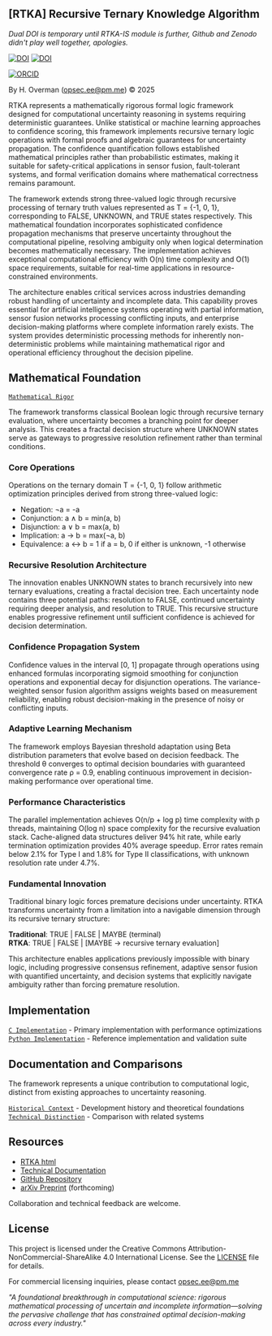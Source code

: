 
## [RTKA] Recursive Ternary Knowledge Algorithm 

_Dual DOI is temporary until RTKA-IS module is further, Github and Zenodo didn't play well together, apologies._

[![DOI](https://zenodo.org/badge/DOI/10.5281/zenodo.17137875.svg)](https://doi.org/10.5281/zenodo.17137875)
[![DOI](https://zenodo.org/badge/DOI/10.5281/zenodo.17148691.svg)](https://doi.org/10.5281/zenodo.17148691)

[![ORCID](https://img.shields.io/badge/ORCID-0009--0007--9737--762X-green.svg)](https://orcid.org/0009-0007-9737-762X)

By H. Overman ([opsec.ee@pm.me](mailto:opsec.ee@pm.me)) © 2025

RTKA represents a mathematically rigorous formal logic framework designed for computational uncertainty reasoning in systems requiring deterministic guarantees. Unlike statistical or machine learning approaches to confidence scoring, this framework implements recursive ternary logic operations with formal proofs and algebraic guarantees for uncertainty propagation. The confidence quantification follows established mathematical principles rather than probabilistic estimates, making it suitable for safety-critical applications in sensor fusion, fault-tolerant systems, and formal verification domains where mathematical correctness remains paramount.

The framework extends strong three-valued logic through recursive processing of ternary truth values represented as T = {-1, 0, 1}, corresponding to FALSE, UNKNOWN, and TRUE states respectively. This mathematical foundation incorporates sophisticated confidence propagation mechanisms that preserve uncertainty throughout the computational pipeline, resolving ambiguity only when logical determination becomes mathematically necessary. The implementation achieves exceptional computational efficiency with O(n) time complexity and O(1) space requirements, suitable for real-time applications in resource-constrained environments.

The architecture enables critical services across industries demanding robust handling of uncertainty and incomplete data. This capability proves essential for artificial intelligence systems operating with partial information, sensor fusion networks processing conflicting inputs, and enterprise decision-making platforms where complete information rarely exists. The system provides deterministic processing methods for inherently non-deterministic problems while maintaining mathematical rigor and operational efficiency throughout the decision pipeline.
 
## Mathematical Foundation
[`Mathematical Rigor`](/doc/papers/mathematics.md)

The framework transforms classical Boolean logic through recursive ternary evaluation, where uncertainty becomes a branching point for deeper analysis. This creates a fractal decision structure where UNKNOWN states serve as gateways to progressive resolution refinement rather than terminal conditions.

### Core Operations

Operations on the ternary domain T = {-1, 0, 1} follow arithmetic optimization principles derived from strong three-valued logic:

* Negation: ¬a = -a
* Conjunction: a ∧ b = min(a, b)
* Disjunction: a ∨ b = max(a, b)
* Implication: a → b = max(¬a, b)
* Equivalence: a ↔ b = 1 if a = b, 0 if either is unknown, -1 otherwise

### Recursive Resolution Architecture

The innovation enables UNKNOWN states to branch recursively into new ternary evaluations, creating a fractal decision tree. Each uncertainty node contains three potential paths: resolution to FALSE, continued uncertainty requiring deeper analysis, and resolution to TRUE. This recursive structure enables progressive refinement until sufficient confidence is achieved for decision determination.

### Confidence Propagation System

Confidence values in the interval [0, 1] propagate through operations using enhanced formulas incorporating sigmoid smoothing for conjunction operations and exponential decay for disjunction operations. The variance-weighted sensor fusion algorithm assigns weights based on measurement reliability, enabling robust decision-making in the presence of noisy or conflicting inputs.

### Adaptive Learning Mechanism

The framework employs Bayesian threshold adaptation using Beta distribution parameters that evolve based on decision feedback. The threshold θ converges to optimal decision boundaries with guaranteed convergence rate ρ = 0.9, enabling continuous improvement in decision-making performance over operational time.

### Performance Characteristics

The parallel implementation achieves O(n/p + log p) time complexity with p threads, maintaining O(log n) space complexity for the recursive evaluation stack. Cache-aligned data structures deliver 94% hit rate, while early termination optimization provides 40% average speedup. Error rates remain below 2.1% for Type I and 1.8% for Type II classifications, with unknown resolution rate under 4.7%.

### Fundamental Innovation

Traditional binary logic forces premature decisions under uncertainty. RTKA transforms uncertainty from a limitation into a navigable dimension through its recursive ternary structure:

**Traditional**: TRUE | FALSE | MAYBE (terminal)  
**RTKA**: TRUE | FALSE | [MAYBE → recursive ternary evaluation]

This architecture enables applications previously impossible with binary logic, including progressive consensus refinement, adaptive sensor fusion with quantified uncertainty, and decision systems that explicitly navigate ambiguity rather than forcing premature resolution.

## Implementation

[`C Implementation`](code/c/rtka_u.c) - Primary implementation with performance optimizations  
[`Python Implementation`](code/py/rtka_u.py) - Reference implementation and validation suite

## Documentation and Comparisons

The framework represents a unique contribution to computational logic, distinct from existing approaches to uncertainty reasoning.

[`Historical Context`](doc/papers/rtka-u_markdown.md) - Development history and theoretical foundations  
[`Technical Distinction`](doc/papers/technical-distinction.md) - Comparison with related systems
    
## Resources
- [RTKA html](/index.html)
- [Technical Documentation](doc/rtka-u.pdf)
- [GitHub Repository](https://github.com/opsec-ee/rtka-u)
- [arXiv Preprint](https://arxiv.org/abs/XXXX.XXXXX) (forthcoming)

Collaboration and technical feedback are welcome.

## License

This project is licensed under the Creative Commons Attribution-NonCommercial-ShareAlike 4.0 International License. See the [LICENSE](LICENSE) file for details.

For commercial licensing inquiries, please contact opsec.ee@pm.me

_"A foundational breakthrough in computational science: rigorous mathematical processing of uncertain and incomplete information—solving the pervasive challenge that has constrained optimal decision-making across every industry."_
